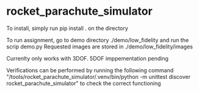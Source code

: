 # rocket_parachute_simulator

To install, simply run pip install . on the directory

To run assignment, go to demo directory ./demo/low_fidelity and run the scrip demo.py
Requested images are stored in ./demo/low_fidelity/images

Currenlty only works with 3DOF. 5DOF imppementation pending

Verifications can be performed by running the following command
     "/tools/rocket_parachute_simulator/.venv/bin/python -m unittest discover rocket_parachute_simulator" to check the correct functioning
